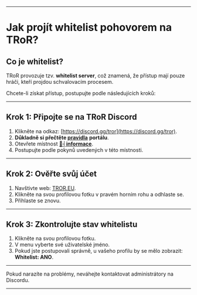 
---

# **Jak projít whitelist pohovorem na TRoR?**

## **Co je whitelist?**

TRoR provozuje tzv. **whitelist server**, což znamená, že přístup mají pouze hráči, kteří projdou schvalovacím procesem.

Chcete-li získat přístup, postupujte podle následujících kroků:

---

## **Krok 1: Připojte se na TRoR Discord**

1. Klikněte na odkaz: [https://discord.gg/tror](https://discord.gg/tror).  
2. **Důkladně si přečtěte [pravidla](https://tror.eu/roleplay/rules)** **portálu**.  
3. Otevřete místnost [**🔔┤informace**](https://discord.com/channels/983372816437092442/983403208737177660).  
4. Postupujte podle pokynů uvedených v této místnosti.

---

## **Krok 2: Ověřte svůj účet**

1. Navštivte web: [TROR.EU](https://tror.eu/).  
2. Klikněte na svou profilovou fotku v pravém horním rohu a odhlaste se.  
3. Přihlaste se znovu.

---

## **Krok 3: Zkontrolujte stav whitelistu**

1. Klikněte na svou profilovou fotku.  
2. V menu vyberte své uživatelské jméno.  
3. Pokud jste postupovali správně, u vašeho profilu by se mělo zobrazit:  
    **Whitelist: ANO**.

---

Pokud narazíte na problémy, neváhejte kontaktovat administrátory na Discordu.

---

